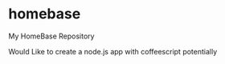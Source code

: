 # homebase
My HomeBase Repository

Would Like to create a node.js app with coffeescript potentially
